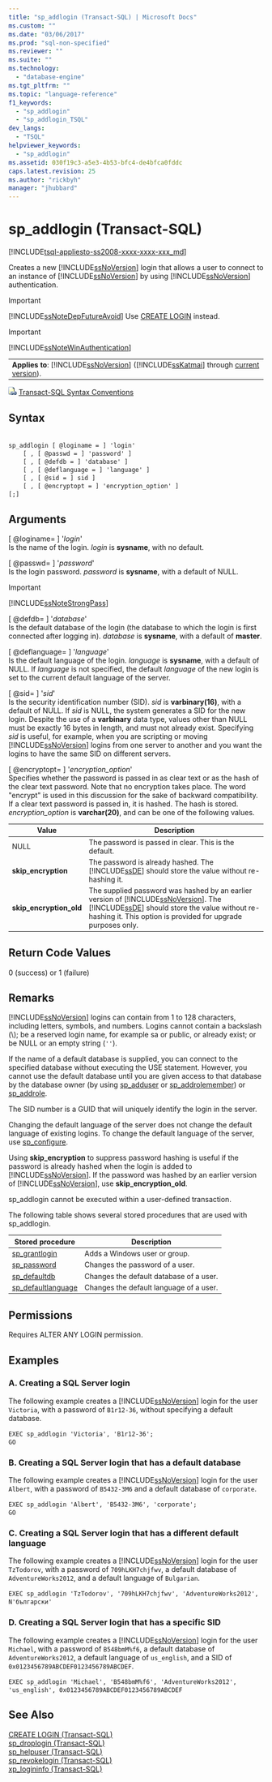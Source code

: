 ```yaml
---
title: "sp_addlogin (Transact-SQL) | Microsoft Docs"
ms.custom: ""
ms.date: "03/06/2017"
ms.prod: "sql-non-specified"
ms.reviewer: ""
ms.suite: ""
ms.technology: 
  - "database-engine"
ms.tgt_pltfrm: ""
ms.topic: "language-reference"
f1_keywords: 
  - "sp_addlogin"
  - "sp_addlogin_TSQL"
dev_langs: 
  - "TSQL"
helpviewer_keywords: 
  - "sp_addlogin"
ms.assetid: 030f19c3-a5e3-4b53-bfc4-de4bfca0fddc
caps.latest.revision: 25
ms.author: "rickbyh"
manager: "jhubbard"
---
```

# sp_addlogin (Transact-SQL)
[!INCLUDE[tsql-appliesto-ss2008-xxxx-xxxx-xxx_md](../../../database-engine/configure/windows/includes/tsql-appliesto-ss2008-xxxx-xxxx-xxx-md.md)]

  Creates a new [!INCLUDE[ssNoVersion](../../../advanced-analytics/r-services/includes/ssnoversion-md.md)] login that allows a user to connect to an instance of [!INCLUDE[ssNoVersion](../../../advanced-analytics/r-services/includes/ssnoversion-md.md)] by using [!INCLUDE[ssNoVersion](../../../advanced-analytics/r-services/includes/ssnoversion-md.md)] authentication.  
  
> [!IMPORTANT]  
>  [!INCLUDE[ssNoteDepFutureAvoid](../../../database-engine/configure/windows/includes/ssnotedepfutureavoid-md.md)] Use [CREATE LOGIN](../../../t-sql/statements/create-login-transact-sql.md) instead.  
  
> [!IMPORTANT]  
>  [!INCLUDE[ssNoteWinAuthentication](../../../integration-services/includes/ssnotewinauthentication-md.md)]  
  
||  
|-|  
|**Applies to**: [!INCLUDE[ssNoVersion](../../../advanced-analytics/r-services/includes/ssnoversion-md.md)] ([!INCLUDE[ssKatmai](../../../analysis-services/data-mining/includes/sskatmai-md.md)] through [current version](http://go.microsoft.com/fwlink/p/?LinkId=299658)).|  
  
 ![Topic link icon](../../../database-engine/configure/windows/media/topic-link.gif "Topic link icon") [Transact-SQL Syntax Conventions](../../../t-sql/language-elements/transact-sql-syntax-conventions-transact-sql.md)  
  
## Syntax  
  
```  
  
sp_addlogin [ @loginame = ] 'login'   
    [ , [ @passwd = ] 'password' ]   
    [ , [ @defdb = ] 'database' ]   
    [ , [ @deflanguage = ] 'language' ]   
    [ , [ @sid = ] sid ]   
    [ , [ @encryptopt = ] 'encryption_option' ]   
[;]  
```  
  
## Arguments  
 [ @loginame= ] '*login*'  
 Is the name of the login. *login* is **sysname**, with no default.  
  
 [ @passwd= ] '*password*'  
 Is the login password. *password* is **sysname**, with a default of NULL.  
  
> [!IMPORTANT]  
>  [!INCLUDE[ssNoteStrongPass](../../../database-engine/install/windows/includes/ssnotestrongpass-md.md)]  
  
 [ @defdb= ] '*database*'  
 Is the default database of the login (the database to which the login is first connected after logging in). *database* is **sysname**, with a default of **master**.  
  
 [ @deflanguage= ] '*language*'  
 Is the default language of the login. *language* is **sysname**, with a default of NULL. If *language* is not specified, the default *language* of the new login is set to the current default language of the server.  
  
 [ @sid= ] '*sid*'  
 Is the security identification number (SID). *sid* is **varbinary(16)**, with a default of NULL. If *sid* is NULL, the system generates a SID for the new login. Despite the use of a **varbinary** data type, values other than NULL must be exactly 16 bytes in length, and must not already exist. Specifying *sid* is useful, for example, when you are scripting or moving [!INCLUDE[ssNoVersion](../../../advanced-analytics/r-services/includes/ssnoversion-md.md)] logins from one server to another and you want the logins to have the same SID on different servers.  
  
 [ @encryptopt= ] '*encryption_option*'  
 Specifies whether the password is passed in as clear text or as the hash of the clear text password. Note that no encryption takes place. The word "encrypt" is used in this discussion for the sake of backward compatibility. If a clear text password is passed in, it is hashed. The hash is stored. *encryption_option* is **varchar(20)**, and can be one of the following values.  
  
|Value|Description|  
|-----------|-----------------|  
|NULL|The password is passed in clear. This is the default.|  
|**skip_encryption**|The password is already hashed. The [!INCLUDE[ssDE](../../../analysis-services/instances/install/windows/includes/ssde-md.md)] should store the value without re-hashing it.|  
|**skip_encryption_old**|The supplied password was hashed by an earlier version of [!INCLUDE[ssNoVersion](../../../advanced-analytics/r-services/includes/ssnoversion-md.md)]. The [!INCLUDE[ssDE](../../../analysis-services/instances/install/windows/includes/ssde-md.md)] should store the value without re-hashing it. This option is provided for upgrade purposes only.|  
  
## Return Code Values  
 0 (success) or 1 (failure)  
  
## Remarks  
 [!INCLUDE[ssNoVersion](../../../advanced-analytics/r-services/includes/ssnoversion-md.md)] logins can contain from 1 to 128 characters, including letters, symbols, and numbers. Logins cannot contain a backslash (\\); be a reserved login name, for example sa or public, or already exist; or be NULL or an empty string (`''`).  
  
 If the name of a default database is supplied, you can connect to the specified database without executing the USE statement. However, you cannot use the default database until you are given access to that database by the database owner (by using [sp_adduser](../../../relational-databases/reference/system-stored-procedures/sp-adduser-transact-sql.md) or [sp_addrolemember](../../../relational-databases/reference/system-stored-procedures/sp-addrolemember-transact-sql.md)) or [sp_addrole](../../../relational-databases/reference/system-stored-procedures/sp-addrole-transact-sql.md).  
  
 The SID number is a GUID that will uniquely identify the login in the server.  
  
 Changing the default language of the server does not change the default language of existing logins. To change the default language of the server, use [sp_configure](../../../relational-databases/reference/system-stored-procedures/sp-configure-transact-sql.md).  
  
 Using **skip_encryption** to suppress password hashing is useful if the password is already hashed when the login is added to [!INCLUDE[ssNoVersion](../../../advanced-analytics/r-services/includes/ssnoversion-md.md)]. If the password was hashed by an earlier version of [!INCLUDE[ssNoVersion](../../../advanced-analytics/r-services/includes/ssnoversion-md.md)], use **skip_encryption_old**.  
  
 sp_addlogin cannot be executed within a user-defined transaction.  
  
 The following table shows several stored procedures that are used with sp_addlogin.  
  
|Stored procedure|Description|  
|----------------------|-----------------|  
|[sp_grantlogin](../../../relational-databases/reference/system-stored-procedures/sp-grantlogin-transact-sql.md)|Adds a Windows user or group.|  
|[sp_password](../../../relational-databases/reference/system-stored-procedures/sp-password-transact-sql.md)|Changes the password of a user.|  
|[sp_defaultdb](../../../relational-databases/reference/system-stored-procedures/sp-defaultdb-transact-sql.md)|Changes the default database of a user.|  
|[sp_defaultlanguage](../../../relational-databases/reference/system-stored-procedures/sp-defaultlanguage-transact-sql.md)|Changes the default language of a user.|  
  
## Permissions  
 Requires ALTER ANY LOGIN permission.  
  
## Examples  
  
### A. Creating a SQL Server login  
 The following example creates a [!INCLUDE[ssNoVersion](../../../advanced-analytics/r-services/includes/ssnoversion-md.md)] login for the user `Victoria`, with a password of `B1r12-36`, without specifying a default database.  
  
```  
EXEC sp_addlogin 'Victoria', 'B1r12-36';  
GO  
```  
  
### B. Creating a SQL Server login that has a default database  
 The following example creates a [!INCLUDE[ssNoVersion](../../../advanced-analytics/r-services/includes/ssnoversion-md.md)] login for the user `Albert`, with a password of `B5432-3M6` and a default database of `corporate`.  
  
```  
EXEC sp_addlogin 'Albert', 'B5432-3M6', 'corporate';  
GO  
```  
  
### C. Creating a SQL Server login that has a different default language  
 The following example creates a [!INCLUDE[ssNoVersion](../../../advanced-analytics/r-services/includes/ssnoversion-md.md)] login for the user `TzTodorov`, with a password of `709hLKH7chjfwv`, a default database of `AdventureWorks2012`, and a default language of `Bulgarian`.  
  
```  
EXEC sp_addlogin 'TzTodorov', '709hLKH7chjfwv', 'AdventureWorks2012', N'български'  
```  
  
### D. Creating a SQL Server login that has a specific SID  
 The following example creates a [!INCLUDE[ssNoVersion](../../../advanced-analytics/r-services/includes/ssnoversion-md.md)] login for the user `Michael`, with a password of `B548bmM%f6`, a default database of `AdventureWorks2012`, a default language of `us_english`, and a SID of `0x0123456789ABCDEF0123456789ABCDEF`.  
  
```  
EXEC sp_addlogin 'Michael', 'B548bmM%f6', 'AdventureWorks2012', 'us_english', 0x0123456789ABCDEF0123456789ABCDEF  
```  
  
## See Also  
 [CREATE LOGIN &#40;Transact-SQL&#41;](../../../t-sql/statements/create-login-transact-sql.md)   
 [sp_droplogin &#40;Transact-SQL&#41;](../../../relational-databases/reference/system-stored-procedures/sp-droplogin-transact-sql.md)   
 [sp_helpuser &#40;Transact-SQL&#41;](../../../relational-databases/reference/system-stored-procedures/sp-helpuser-transact-sql.md)   
 [sp_revokelogin &#40;Transact-SQL&#41;](../../../relational-databases/reference/system-stored-procedures/sp-revokelogin-transact-sql.md)   
 [xp_logininfo &#40;Transact-SQL&#41;](../../../relational-databases/reference/system-stored-procedures/xp-logininfo-transact-sql.md)  
  
  